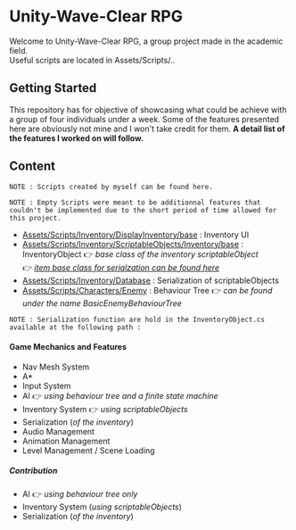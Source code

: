 # Unity-Wave-Clear RPG

Welcome to Unity-Wave-Clear RPG, a group project made in the academic field.</br>
Useful scripts are located in Assets/Scripts/..

## Getting Started

This repository has for objective of showcasing what could be achieve with a group of four individuals under a week.
Some of the features presented here are obviously not mine and I won't take credit for them. __A detail list of the features I worked on will follow.__

## Content

```
NOTE : Scripts created by myself can be found here.
```
```
NOTE : Empty Scripts were meant to be additionnal features that couldn't be implemented due to the short period of time allowed for this project. 
```

* [Assets/Scripts/Inventory/DisplayInventory/base](https://github.com/guyllaumedemers/Unity-WaveClearRPG/tree/main/Assets/Scripts/Inventory/DisplayInventory/base) : Inventory UI 
* [Assets/Scripts/Inventory/ScriptableObjects/Inventory/base](https://github.com/guyllaumedemers/Unity-WaveClearRPG/tree/main/Assets/Scripts/Inventory/Scriptable%20Objects/Inventory/base) : InventoryObject 👉 *base class of the inventory scriptableObject*</br>
👉 *[item base class for serialzation can be found here](https://github.com/guyllaumedemers/Unity-WaveClearRPG/blob/main/Assets/Scripts/Inventory/Scriptable%20Objects/Items/ItemObject.cs)*
* [Assets/Scripts/Inventory/Database](https://github.com/guyllaumedemers/Unity-WaveClearRPG/tree/main/Assets/Scripts/Inventory/Database) : Serialization of scriptableObjects 
* [Assets/Scripts/Characters/Enemy](https://github.com/guyllaumedemers/Unity-WaveClearRPG/tree/main/Assets/Scripts/Characters/Enemy) : Behaviour Tree 👉 *can be found under the name BasicEnemyBehaviourTree*

```
NOTE : Serialization function are hold in the InventoryObject.cs available at the following path : 
```

#### Game Mechanics and Features

* Nav Mesh System
* A*
* Input System
* AI 👉 *using behaviour tree and a finite state machine*
* Inventory System 👉 *using scriptableObjects*
* Serialization (*of the inventory*)
* Audio Management
* Animation Management
* Level Management / Scene Loading

##### Contribution

* AI 👉 *using behaviour tree only*
* Inventory System (*using scriptableObjects*)
* Serialization (*of the inventory*)
